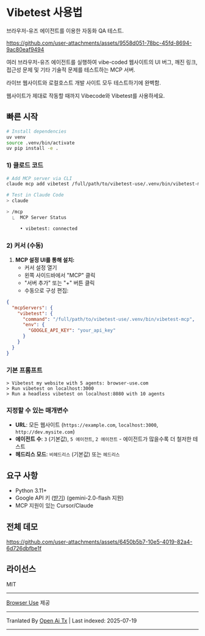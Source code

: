 ﻿# Vibetest 사용법

브라우저-유즈 에이전트를 이용한 자동화 QA 테스트.

https://github.com/user-attachments/assets/9558d051-78bc-45fd-8694-9ac80eaf9494

여러 브라우저-유즈 에이전트를 실행하여 vibe-coded 웹사이트의 UI 버그, 깨진 링크, 접근성 문제 및 기타 기술적 문제를 테스트하는 MCP 서버.

라이브 웹사이트와 로컬호스트 개발 사이트 모두 테스트하기에 완벽함.

웹사이트가 제대로 작동할 때까지 Vibecode와 Vibetest를 사용하세요.

## 빠른 시작



```bash
# Install dependencies
uv venv
source .venv/bin/activate
uv pip install -e .
```
### 1) 클로드 코드


```bash
# Add MCP server via CLI
claude mcp add vibetest /full/path/to/vibetest-use/.venv/bin/vibetest-mcp -e GOOGLE_API_KEY="your_api_key"

# Test in Claude Code
> claude

> /mcp 
  ⎿  MCP Server Status

     • vibetest: connected
```
### 2) 커서 (수동)

1. **MCP 설정 UI를 통해 설치:**
   - 커서 설정 열기
   - 왼쪽 사이드바에서 "MCP" 클릭  
   - "서버 추가" 또는 "+" 버튼 클릭
   - 수동으로 구성 편집:


```json
{
  "mcpServers": {
    "vibetest": {
      "command": "/full/path/to/vibetest-use/.venv/bin/vibetest-mcp",
      "env": {
        "GOOGLE_API_KEY": "your_api_key"
      }
    }
  }
}

```


### 기본 프롬프트

```
> Vibetest my website with 5 agents: browser-use.com
> Run vibetest on localhost:3000
> Run a headless vibetest on localhost:8080 with 10 agents
```
### 지정할 수 있는 매개변수
- **URL**: 모든 웹사이트 (`https://example.com`, `localhost:3000`, `http://dev.mysite.com`)
- **에이전트 수**: `3` (기본값), `5 에이전트`, `2 에이전트` - 에이전트가 많을수록 더 철저한 테스트
- **헤드리스 모드**: `비헤드리스` (기본값) 또는 `헤드리스`

## 요구 사항

- Python 3.11+
- Google API 키 ([받기](https://developers.google.com/maps/api-security-best-practices)) (gemini-2.0-flash 지원)
- MCP 지원이 있는 Cursor/Claude

## 전체 데모


https://github.com/user-attachments/assets/6450b5b7-10e5-4019-82a4-6d726dbfbe1f



## 라이선스

MIT

---

[Browser Use](https://github.com/browser-use/browser-use) 제공



---

Tranlated By [Open Ai Tx](https://github.com/OpenAiTx/OpenAiTx) | Last indexed: 2025-07-19

---